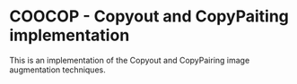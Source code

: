 # COOCOP - Copyout and CopyPaiting implementation
This is an implementation of the Copyout and CopyPairing image augmentation techniques.
